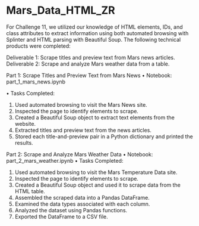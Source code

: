 # Mars_Data_HTML_ZR
For Challenge 11, we utilized our knowledge of HTML elements, IDs, and class attributes to extract information using both automated browsing with Splinter and HTML parsing with Beautiful Soup. The following technical products were completed:

Deliverable 1: Scrape titles and preview text from Mars news articles.
Deliverable 2: Scrape and analyze Mars weather data from a table.

Part 1: Scrape Titles and Preview Text from Mars News
•	Notebook: part_1_mars_news.ipynb

•	Tasks Completed:
1.	Used automated browsing to visit the Mars News site.
2.	Inspected the page to identify elements to scrape.
3.	Created a Beautiful Soup object to extract text elements from the website.
4.	Extracted titles and preview text from the news articles.
5.	Stored each title-and-preview pair in a Python dictionary and printed the results.
   
Part 2: Scrape and Analyze Mars Weather Data
•	Notebook: part_2_mars_weather.ipynb
•	Tasks Completed:
1.	Used automated browsing to visit the Mars Temperature Data site.
2.	Inspected the page to identify elements to scrape.
3.	Created a Beautiful Soup object and used it to scrape data from the HTML table.
4.	Assembled the scraped data into a Pandas DataFrame.
5.	Examined the data types associated with each column.
6.	Analyzed the dataset using Pandas functions.
7.	Exported the DataFrame to a CSV file.
